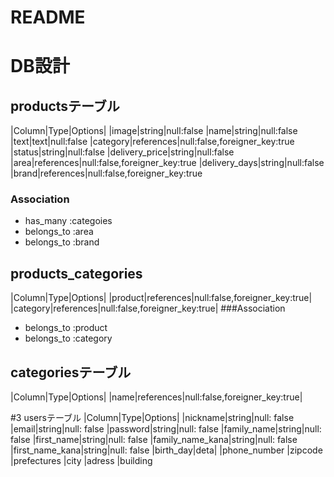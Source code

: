 # README
# DB設計

## productsテーブル
|Column|Type|Options|
|image|string|null:false
|name|string|null:false
|text|text|null:false
|category|references|null:false,foreigner_key:true
|status|string|null:false
|delivery_price|string|null:false
|area|references|null:false,foreigner_key:true
|delivery_days|string|null:false
|brand|references|null:false,foreigner_key:true

### Association
- has_many :categoies
- belongs_to :area
- belongs_to :brand

## products_categories
|Column|Type|Options|
|product|references|null:false,foreigner_key:true|
|category|references|null:false,foreigner_key:true|
###Association
- belongs_to :product
- belongs_to :category


## categoriesテーブル
|Column|Type|Options|
|name|references|null:false,foreigner_key:true|

#3 usersテーブル
|Column|Type|Options|
|nickname|string|null: false
|email|string|null: false
|password|string|null: false
|family_name|string|null: false
|first_name|string|null: false
|family_name_kana|string|null: false
|first_name_kana|string|null: false
|birth_day|deta|
|phone_number
|zipcode
|prefectures
|city
|adress
|building

## 